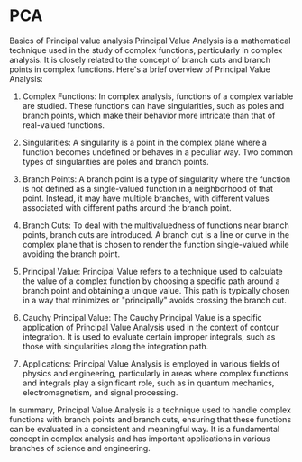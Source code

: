 # PCA
Basics of Principal value analysis
Principal Value Analysis is a mathematical technique used in the study of complex functions, particularly in complex analysis. It is closely related to the concept of branch cuts and branch points in complex functions. Here's a brief overview of Principal Value Analysis:

1. Complex Functions: In complex analysis, functions of a complex variable are studied. These functions can have singularities, such as poles and branch points, which make their behavior more intricate than that of real-valued functions.

2. Singularities: A singularity is a point in the complex plane where a function becomes undefined or behaves in a peculiar way. Two common types of singularities are poles and branch points.

3. Branch Points: A branch point is a type of singularity where the function is not defined as a single-valued function in a neighborhood of that point. Instead, it may have multiple branches, with different values associated with different paths around the branch point.

4. Branch Cuts: To deal with the multivaluedness of functions near branch points, branch cuts are introduced. A branch cut is a line or curve in the complex plane that is chosen to render the function single-valued while avoiding the branch point.

5. Principal Value: Principal Value refers to a technique used to calculate the value of a complex function by choosing a specific path around a branch point and obtaining a unique value. This path is typically chosen in a way that minimizes or "principally" avoids crossing the branch cut.

6. Cauchy Principal Value: The Cauchy Principal Value is a specific application of Principal Value Analysis used in the context of contour integration. It is used to evaluate certain improper integrals, such as those with singularities along the integration path.

7. Applications: Principal Value Analysis is employed in various fields of physics and engineering, particularly in areas where complex functions and integrals play a significant role, such as in quantum mechanics, electromagnetism, and signal processing.

In summary, Principal Value Analysis is a technique used to handle complex functions with branch points and branch cuts, ensuring that these functions can be evaluated in a consistent and meaningful way. It is a fundamental concept in complex analysis and has important applications in various branches of science and engineering.
